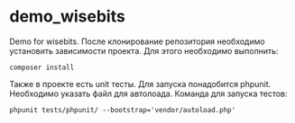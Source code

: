 # demo_wisebits
Demo for wisebits.
После клонирование репозитория необходимо установить зависимости проекта. Для этого необходимо выполнить:

`composer install`

Также в проекте есть unit тесты. Для запуска понадобится phpunit. Необходимо указать файл для автолоада. 
Команда для запуска тестов:

`phpunit tests/phpunit/ --bootstrap='vendor/autoload.php'`

